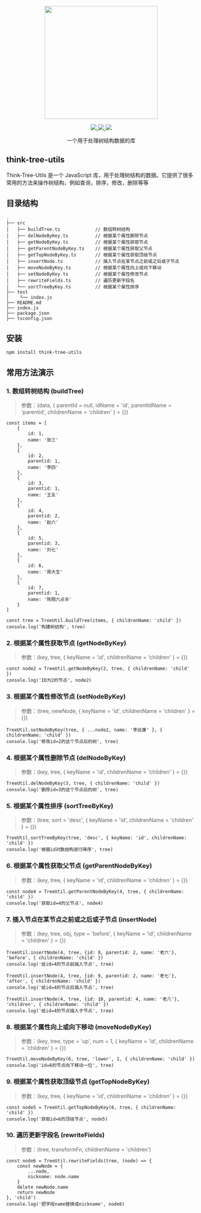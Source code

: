 <p align="center">
  <img width="300px" src="https://www.think-js.cn/icon.png">
</p>

<p align="center">
  <a href="http://www.think-js.cn">
    <img src="https://img.shields.io/badge/npm-v1.1.0-blue">
  </a>
  <a href="http://www.think-js.cn">
    <img src="https://img.shields.io/badge/downloads-110k/month-green">
  </a>
  <a href="http://www.think-js.cn">
    <img src="https://codecov.io/gh/element-plus/element-plus/branch/dev/graph/badge.svg?token=BKSBO2GLZI"/>
  </a>
  <br>
</p>

<p align="center">一个用于处理树结构数据的库</p>

## think-tree-utils

Think-Tree-Utils 是一个 JavaScript 库，用于处理树结构的数据。它提供了很多常用的方法来操作树结构，例如查询，排序，修改，删除等等

## 目录结构

```
.
├── src
│   ├── buildTree.ts             // 数组转树结构
│   ├── delNodeByKey.ts          // 根据某个属性删除节点
│   ├── getNodeByKey.ts          // 根据某个属性获取节点
│   ├── getParentNodeByKey.ts    // 根据某个属性获取父节点
│   ├── getTopNodeByKey.ts       // 根据某个属性获取顶级节点
│   ├── insertNode.ts            // 插入节点在某节点之前或之后或子节点
│   ├── moveNodeByKey.ts         // 根据某个属性向上或向下移动
│   ├── setNodeByKey.ts          // 根据某个属性修改节点
│   ├── rewriteFields.ts         // 遍历更新字段名
│   └── sortTreeByKey.ts         // 根据某个属性排序
├── test
│    └── index.js
├── README.md
├── index.js
├── package.json
├── tsconfig.json
```

## 安装

```
npm install think-tree-utils
```

## 常用方法演示

### 1. 数组转树结构 (buildTree)

> 参数：(data, { parentId = null, idName = 'id', parentIdName = 'parentid', childrenName = 'children' } = {})

```
const items = [
    {
        id: 1,
        name: '张三'
    },
    {
        id: 2,
        parentid: 1,
        name: '李四'
    },
    {
        id: 3,
        parentid: 1,
        name: '王五'
    },
    {
        id: 4,
        parentid: 2,
        name: '赵六'
    },
    {
        id: 5,
        parentid: 3,
        name: '刘七'
    },
    {
        id: 6,
        name: '周大生'
    },
    {
        id: 7,
        parentid: 1,
        name: '陈翔六点半'
    }
]

const tree = TreeUtil.buildTree(items, { childrenName: 'child' })
console.log('构建树结构', tree)
```

### 2. 根据某个属性获取节点 (getNodeByKey)

> 参数：(key, tree, { keyName = 'id', childrenName = 'children' } = {})

```
const node2 = TreeUtil.getNodeByKey(2, tree, { childrenName: 'child' })
console.log('ID为2的节点', node2)
```

### 3. 根据某个属性修改节点 (setNodeByKey)

> 参数：(tree, newNode, { keyName = 'id', childrenName = 'children' } = {})

```
TreeUtil.setNodeByKey(tree, { ...node2, name: '李达康' }, { childrenName: 'child' })
console.log('修改id=2的这个节点后的树', tree)
```

### 4. 根据某个属性删除节点 (delNodeByKey)

> 参数：(key, tree, { keyName = 'id', childrenName = 'children' } = {})

```
TreeUtil.delNodeByKey(3, tree, { childrenName: 'child' })
console.log('删除id=3的这个节点后的树', tree)
```

### 5. 根据某个属性排序 (sortTreeByKey)

> 参数：(tree, sort = 'desc', { keyName = 'id', childrenName = 'children' } = {})

```
TreeUtil.sortTreeByKey(tree, 'desc', { keyName: 'id', childrenName: 'child' })
console.log('根据id对数结构进行降序', tree)
```

### 6. 根据某个属性获取父节点 (getParentNodeByKey)

> 参数：(key, tree, { keyName = 'id', childrenName = 'children' } = {})

```
const node4 = TreeUtil.getParentNodeByKey(4, tree, { childrenName: 'child' })
console.log('获取id=4的父节点', node4)
```

### 7. 插入节点在某节点之前或之后或子节点 (insertNode)

> 参数：(key, tree, obj, type = 'before', { keyName = 'id', childrenName = 'children' } = {})

```
TreeUtil.insertNode(4, tree, {id: 8, parentid: 2, name: '老六'}, 'before', { childrenName: 'child' })
console.log('给id=4的节点前插入节点', tree)

TreeUtil.insertNode(4, tree, {id: 9, parentid: 2, name: '老七'}, 'after', { childrenName: 'child' })
console.log('给id=4的节点后插入节点', tree)

TreeUtil.insertNode(4, tree, {id: 10, parentid: 4, name: '老八'}, 'children', { childrenName: 'child' })
console.log('给id=4的节点插入子节点', tree)
```

### 8. 根据某个属性向上或向下移动 (moveNodeByKey)

> 参数：(key, tree, type = 'up', num = 1, { keyName = 'id', childrenName = 'children' } = {}) 

```
TreeUtil.moveNodeByKey(6, tree, 'lower', 1, { childrenName: 'child' })
console.log('id=6的节点向下移动一位', tree)
```

### 9. 根据某个属性获取顶级节点 (getTopNodeByKey)

> 参数：(key, tree, { keyName = 'id', childrenName = 'children' } = {})

```
const node5 = TreeUtil.getTopNodeByKey(6, tree, { childrenName: 'child' })
console.log('获取id=6的顶级节点', node5)
```

### 10. 遍历更新字段名 (rewriteFields)

> 参数：(tree, transformFn, childrenName = 'children')

```
const node6 = TreeUtil.rewriteFields(tree, (node) => {
    const newNode = {
        ...node,
        nickname: node.name
    }
    delete newNode.name
    return newNode
}, 'child')
console.log('把字段name替换成nickname', node6)
```